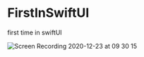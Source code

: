# FirstInSwiftUI

first time in swiftUI

![Screen Recording 2020-12-23 at 09 30 15](https://user-images.githubusercontent.com/17142848/102953057-0f5e7880-4503-11eb-8c82-e66949eedcce.gif)
